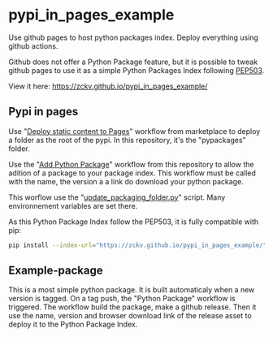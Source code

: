 # pypi_in_pages_example
Use github pages to host python packages index. Deploy everything using github actions. 

Github does not offer a Python Package feature, but it is possible to tweak github pages
to use it as a simple Python Packages Index following [PEP503](https://peps.python.org/pep-0503/).

View it here: https://zckv.github.io/pypi_in_pages_example/

## Pypi in pages

Use "[Deploy static content to Pages](.github/workflows/static.yml)" workflow from marketplace to deploy a folder
as the root of the pypi. In this repository, it's the "pypackages" folder.

Use the "[Add Python Package](.github/workflows/addrepo.yml)" workflow from this repository to allow the adition of
a package to your package index. This workflow must be called with the name, the version
a a link do download your python package.

This worflow use the "[update_packaging_folder.py](update_packaging_folder.py)" script. Many environnement variables
are set there.

As this Python Package Index follow the PEP503, it is fully compatible with pip:
```sh
pip install --index-url="https://zckv.github.io/pypi_in_pages_example/" example-package 
```

## Example-package

This is a most simple python package. It is built automaticaly when a new version is tagged.
On a tag push, the "Python Package" workflow is triggered. The workflow build the package,
make a github release. Then it use the name, version and browser download link of the release
asset to deploy it to the Python Package Index.

